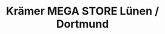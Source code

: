 ---
title: "Krämer MEGA STORE Lünen / Dortmund"
url: /luenen/kraemer-mega-store-luenen-dortmund/
shop: Sport
---